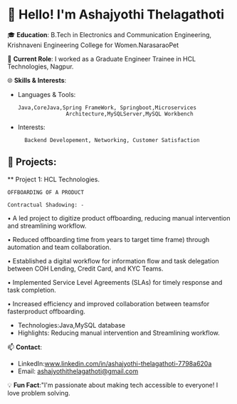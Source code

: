 # 👋 Hello! I'm Ashajyothi Thelagathoti

🎓 **Education**: B.Tech in Electronics and Communication Engineering, 
                  Krishnaveni Engineering College for Women.NarasaraoPet

💼 **Current Role**: I worked as a Graduate Engineer Trainee in HCL Technologies, Nagpur.

🌐 **Skills & Interests**:
 - Languages & Tools:
 
       Java,CoreJava,Spring FrameWork, Springboot,Microservices 
                      Architecture,MySQLServer,MySQL Workbench
 - Interests:
 
         Backend Developement, Networking, Customer Satisfaction

## 🚀 Projects: 
 ** Project 1:  HCL Technologies.
 
    OFFBOARDING OF A PRODUCT
     
    Contractual Shadowing: -
    
    
   • A led project to digitize product offboarding, reducing manual intervention and
                             streamlining workflow.

                             
   • Reduced offboarding time from years to target time frame) through
     automation and team collaboration.

     
   • Established a digital workflow for information flow and task delegation between
     COH Lending, Credit Card, and KYC Teams.

     
   • Implemented Service Level Agreements (SLAs) for timely response and task
     completion.

     
   • Increased efficiency and improved collaboration between teamsfor fasterproduct
     offboarding.

     
- Technologies:Java,MySQL database
- Highlights: Reducing manual intervention and
              Streamlining workflow.
  
     

📫 **Contact**:
- LinkedIn:www.linkedin.com/in/ashajyothi-thelagathoti-7798a620a
- Email: ashajyothithelagathoti@gmail.com

💡 **Fun Fact**:"I'm passionate about making tech accessible to everyone!
                 I love problem solving.



  
